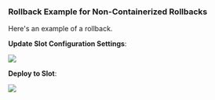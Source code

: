 ### Rollback Example for Non-Containerized Rollbacks

Here's an example of a rollback.

**Update Slot Configuration Settings**:

![](./static/azure-web-apps-tutorial-167.png)

**Deploy to Slot**:

![](./static/azure-web-apps-tutorial-168.png)
